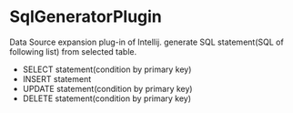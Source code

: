 SqlGeneratorPlugin
==================
Data Source expansion plug-in of Intellij.
generate SQL statement(SQL of following list) from selected table.

* SELECT statement(condition by primary key)
* INSERT statement
* UPDATE statement(condition by primary key)
* DELETE statement(condition by primary key)